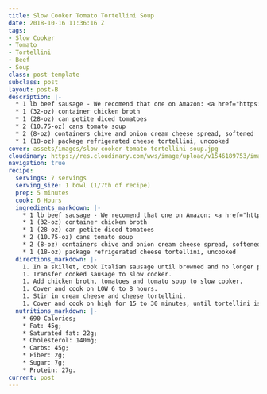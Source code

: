 ```yaml
---
title: Slow Cooker Tomato Tortellini Soup
date: 2018-10-16 11:36:16 Z
tags:
- Slow Cooker
- Tomato
- Tortellini
- Beef
- Soup
class: post-template
subclass: post
layout: post-B
description: |-
  * 1 lb beef sausage - We recomend that one on Amazon: <a href="https://amzn.to/2CHg0BF"> Southside Beef Sausage</a>
  * 1 (32-oz) container chicken broth
  * 1 (28-oz) can petite diced tomatoes
  * 2 (10.75-oz) cans tomato soup
  * 2 (8-oz) containers chive and onion cream cheese spread, softened
  * 1 (18-oz) package refrigerated cheese tortellini, uncooked
cover: assets/images/slow-cooker-tomato-tortellini-soup.jpg
cloudinary: https://res.cloudinary.com/wws/image/upload/v1546189753/images/slow-cooker-tomato-tortellini-soup.jpg
navigation: true
recipe:
  servings: 7 servings
  serving_size: 1 bowl (1/7th of recipe)
  prep: 5 minutes
  cook: 6 Hours
  ingredients_markdown: |-
    * 1 lb beef sausage - We recomend that one on Amazon: <a href="https://amzn.to/2CHg0BF"> Southside Beef Sausage</a>
    * 1 (32-oz) container chicken broth
    * 1 (28-oz) can petite diced tomatoes
    * 2 (10.75-oz) cans tomato soup
    * 2 (8-oz) containers chive and onion cream cheese spread, softened
    * 1 (18-oz) package refrigerated cheese tortellini, uncooked
  directions_markdown: |-
    1. In a skillet, cook Italian sausage until browned and no longer pink.
    1. Transfer cooked sausage to slow cooker.
    1. Add chicken broth, tomatoes and tomato soup to slow cooker.
    1. Cover and cook on LOW 6 to 8 hours.
    1. Stir in cream cheese and cheese tortellini.
    1. Cover and cook on high for 15 to 30 minutes, until tortellini is cooked.
  nutritions_markdown: |-
    * 690 Calories;
    * Fat: 45g;
    * Saturated fat: 22g;
    * Cholesterol: 140mg;
    * Carbs: 45g;
    * Fiber: 2g;
    * Sugar: 7g;
    * Protein: 27g.
current: post
---
```


